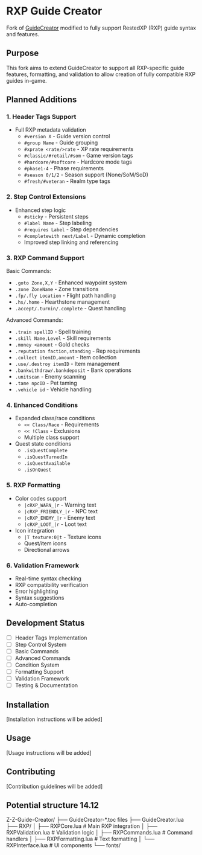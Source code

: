# RXP Guide Creator

Fork of [GuideCreator](https://github.com/Zarant/GuideCreator) modified to fully support RestedXP (RXP) guide syntax and features.

## Purpose
This fork aims to extend GuideCreator to support all RXP-specific guide features, formatting, and validation to allow creation of fully compatible RXP guides in-game.

## Planned Additions

### 1. Header Tags Support
- Full RXP metadata validation
  - `#version X` - Guide version control
  - `#group Name` - Guide grouping 
  - `#xprate <rate/>rate` - XP rate requirements
  - `#classic/#retail/#som` - Game version tags
  - `#hardcore/#softcore` - Hardcore mode tags
  - `#phase1-4` - Phase requirements
  - `#season 0/1/2` - Season support (None/SoM/SoD)
  - `#fresh/#veteran` - Realm type tags

### 2. Step Control Extensions
- Enhanced step logic
  - `#sticky` - Persistent steps
  - `#label Name` - Step labeling
  - `#requires Label` - Step dependencies
  - `#completewith next/Label` - Dynamic completion
  - Improved step linking and referencing

### 3. RXP Command Support
Basic Commands:
- `.goto Zone,X,Y` - Enhanced waypoint system
- `.zone ZoneName` - Zone transitions
- `.fp/.fly Location` - Flight path handling
- `.hs/.home` - Hearthstone management
- `.accept/.turnin/.complete` - Quest handling

Advanced Commands:  
- `.train spellID` - Spell training
- `.skill Name,Level` - Skill requirements
- `.money <amount` - Gold checks
- `.reputation faction,standing` - Rep requirements
- `.collect itemID,amount` - Item collection
- `.use/.destroy itemID` - Item management
- `.bankwithdraw/.bankdeposit` - Bank operations
- `.unitscan` - Enemy scanning
- `.tame npcID` - Pet taming
- `.vehicle id` - Vehicle handling

### 4. Enhanced Conditions
- Expanded class/race conditions
  - `<< Class/Race` - Requirements
  - `<< !Class` - Exclusions
  - Multiple class support
- Quest state conditions
  - `.isQuestComplete`
  - `.isQuestTurnedIn`
  - `.isQuestAvailable`
  - `.isOnQuest`

### 5. RXP Formatting
- Color codes support
  - `|cRXP_WARN_|r` - Warning text
  - `|cRXP_FRIENDLY_|r` - NPC text
  - `|cRXP_ENEMY_|r` - Enemy text
  - `|cRXP_LOOT_|r` - Loot text
- Icon integration
  - `|T texture:0|t` - Texture icons
  - Quest/item icons
  - Directional arrows

### 6. Validation Framework
- Real-time syntax checking
- RXP compatibility verification
- Error highlighting
- Syntax suggestions
- Auto-completion

## Development Status
- [ ] Header Tags Implementation
- [ ] Step Control System
- [ ] Basic Commands
- [ ] Advanced Commands  
- [ ] Condition System
- [ ] Formatting Support
- [ ] Validation Framework
- [ ] Testing & Documentation

## Installation
[Installation instructions will be added]

## Usage
[Usage instructions will be added]

## Contributing
[Contribution guidelines will be added]

## Potential structure 14.12
Z-Z-Guide-Creator/
├── GuideCreator-*.toc files
├── GuideCreator.lua
├── RXP/
│   ├── RXPCore.lua        # Main RXP integration
│   ├── RXPValidation.lua  # Validation logic
│   ├── RXPCommands.lua    # Command handlers
│   ├── RXPFormatting.lua  # Text formatting
│   └── RXPInterface.lua   # UI components
└── fonts/